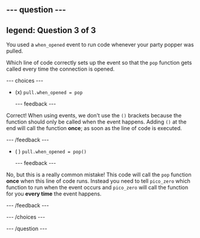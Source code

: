 
--- question ---
---
legend: Question 3 of 3
---

You used a `when_opened` event to run code whenever your party popper was pulled.

Which line of code correctly sets up the event so that the `pop` function gets called every time the connection is opened.

--- choices ---

- (x) `pull.when_opened = pop`

  --- feedback ---

Correct! When using events, we don't use the `()` brackets because the function should only be called when the event happens. Adding `()` at the end will call the function **once**; as soon as the line of code is executed.

  --- /feedback ---

- ( ) `pull.when_opened = pop()`

  --- feedback ---

No, but this is a really common mistake! This code will call the `pop` function **once** when this line of code runs. Instead you need to tell `pico_zero` which function to run when the event occurs and `pico_zero` will call the function for you **every time** the event happens.

  --- /feedback ---

--- /choices ---

--- /question ---
